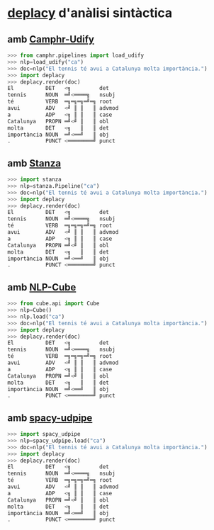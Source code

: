 # [deplacy](https://koichiyasuoka.github.io/deplacy/) d'anàlisi sintàctica

## amb [Camphr-Udify](https://camphr.readthedocs.io/en/latest/notes/udify.html)

```py
>>> from camphr.pipelines import load_udify
>>> nlp=load_udify("ca")
>>> doc=nlp("El tennis té avui a Catalunya molta importància.")
>>> import deplacy
>>> deplacy.render(doc)
El          DET   <╗         det
tennis      NOUN  ═╝<════╗   nsubj
té          VERB  ═╗═╗═╗═╝═╗ root
avui        ADV   <╝ ║ ║   ║ advmod
a           ADP   <╗ ║ ║   ║ case
Catalunya   PROPN ═╝<╝ ║   ║ obl
molta       DET   <╗   ║   ║ det
importància NOUN  ═╝<══╝   ║ obj
.           PUNCT <════════╝ punct
```

## amb [Stanza](https://stanfordnlp.github.io/stanza)

```py
>>> import stanza
>>> nlp=stanza.Pipeline("ca")
>>> doc=nlp("El tennis té avui a Catalunya molta importància.")
>>> import deplacy
>>> deplacy.render(doc)
El          DET   <╗         det
tennis      NOUN  ═╝<════╗   nsubj
té          VERB  ═╗═╗═╗═╝═╗ root
avui        ADV   <╝ ║ ║   ║ advmod
a           ADP   <╗ ║ ║   ║ case
Catalunya   PROPN ═╝<╝ ║   ║ obl
molta       DET   <╗   ║   ║ det
importància NOUN  ═╝<══╝   ║ obj
.           PUNCT <════════╝ punct
```

## amb [NLP-Cube](https://github.com/Adobe/NLP-Cube)

```py
>>> from cube.api import Cube
>>> nlp=Cube()
>>> nlp.load("ca")
>>> doc=nlp("El tennis té avui a Catalunya molta importància.")
>>> import deplacy
>>> deplacy.render(doc)
El          DET   <╗         det
tennis      NOUN  ═╝<════╗   nsubj
té          VERB  ═╗═╗═╗═╝═╗ root
avui        ADV   <╝ ║ ║   ║ advmod
a           ADP   <╗ ║ ║   ║ case
Catalunya   PROPN ═╝<╝ ║   ║ obl
molta       DET   <╗   ║   ║ det
importància NOUN  ═╝<══╝   ║ obj
.           PUNCT <════════╝ punct
```

## amb [spacy-udpipe](https://github.com/TakeLab/spacy-udpipe)

```py
>>> import spacy_udpipe
>>> nlp=spacy_udpipe.load("ca")
>>> doc=nlp("El tennis té avui a Catalunya molta importància.")
>>> import deplacy
>>> deplacy.render(doc)
El          DET   <╗         det
tennis      NOUN  ═╝<════╗   nsubj
té          VERB  ═╗═╗═╗═╝═╗ root
avui        ADV   <╝ ║ ║   ║ advmod
a           ADP   <╗ ║ ║   ║ case
Catalunya   PROPN ═╝<╝ ║   ║ obl
molta       DET   <╗   ║   ║ det
importància NOUN  ═╝<══╝   ║ obj
.           PUNCT <════════╝ punct
```

